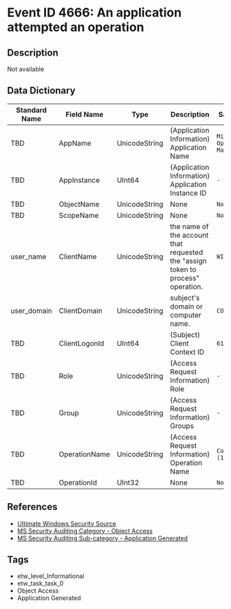 # Event ID 4666: An application attempted an operation

## Description
Not available

## Data Dictionary
|Standard Name|Field Name|Type|Description|Sample Value|
|---|---|---|---|---|
|TBD|AppName|UnicodeString|(Application Information) Application Name|`Microsoft Operations Manager`|
|TBD|AppInstance|UInt64|(Application Information) Application Instance ID|`-`|
|TBD|ObjectName|UnicodeString|None|`None`|
|TBD|ScopeName|UnicodeString|None|`None`|
|user_name|ClientName|UnicodeString|the name of the account that requested the "assign token to process" operation.|`WIN2008$`|
|user_domain|ClientDomain|UnicodeString|subject's domain or computer name.|`CONTOSO`|
|TBD|ClientLogonId|UInt64|(Subject) Client Context ID|`616554732`|
|TBD|Role|UnicodeString|(Access Request Information) Role|`-`|
|TBD|Group|UnicodeString|(Access Request Information) Groups|`-`|
|TBD|OperationName|UnicodeString|(Access Request Information) Operation Name|`Connector__Get (14)`|
|TBD|OperationId|UInt32|None|`None`|

## References
* [Ultimate Windows Security Source](https://www.ultimatewindowssecurity.com/securitylog/encyclopedia/event.aspx?eventID=4666)
* [MS Security Auditing Category - Object Access](https://docs.microsoft.com/en-us/windows/security/threat-protection/auditing/advanced-security-audit-policy-settings#object-access)
* [MS Security Auditing Sub-category - Application Generated](https://docs.microsoft.com/en-us/previous-versions/windows/it-pro/windows-server-2012-R2-and-2012/dn319094(v=ws.11))

## Tags
* etw_level_Informational
* etw_task_task_0
* Object Access
* Application Generated